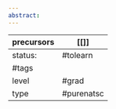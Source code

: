 ```yaml
---
abstract:
---
```

| precursors | [[]]     |
| ---------- | -------- |
| status:    | #tolearn |
| #tags      |          |
| level      | #grad    |
| type       | #purenatsc                          |